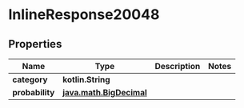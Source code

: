 
# InlineResponse20048

## Properties
Name | Type | Description | Notes
------------ | ------------- | ------------- | -------------
**category** | **kotlin.String** |  | 
**probability** | [**java.math.BigDecimal**](java.math.BigDecimal.md) |  | 



